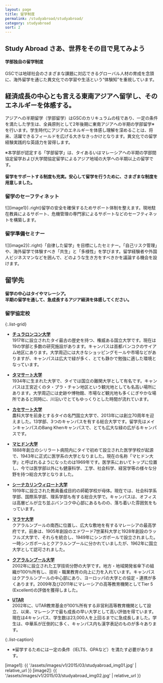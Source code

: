 ```yaml
---
layout: page
title: 留学制度
permalink: /studyabroad/studyabroad/
category: studyabroad
sort: 2
---
```


## Study Abroad さあ、世界をその目で見てみよう


#### 学部独自の留学制度

GSCでは地球社会のさまざまな課題に対応できるグローバル人材の育成を念頭に、海外留学を通じた異文化での学習や生活という“体験知”を重視しています。

## 経済成長の中心とも言える東南アジアへ留学し、そのエネルギーを体感する。
アジアへの半期留学（学部留学）はGSCのカリキュラムの柱であり、一定の条件を満たした学生は、全員原則として2年後期に東南アジアへの半期の学部留学※を行います。学生時代にアジアのエネルギーを体感し理解を深めることは、将来、活躍できるフィールドを広げる大きなきっかけとなります。異文化での留学経験実践的な英語力を習得します。

※本学部が認定する「学部留学」は、タイあるいはマレーシアへの半期の学部間協定留学および大学間協定留学によるアジア地域の大学への半期以上の留学です。


#### 留学をサポートする制度も充実。安心して留学を行うために、さまざまな制度を用意しました。


### 留学のセーフティネット

![][image1]{:.right}留学の安全を確保するためサポート体制を整えます。現地駐在教員によるサポート、危機管理の専門家によるサポートなどのセーフティネットを構築します。

### 留学準備セミナー

![][image2]{:.right}「自律した留学」を目標にしたセミナー。「自己リスク管理」や、海外留学で体験すべき「共生」と「多様性」を学びます。留学経験者や外国人ビジネスマンなどを囲んで、どのような生き方をすべきかを議論する機会を設けます。

## 留学先

#### 留学の中心はタイやマレーシア。<br>半期の留学を通して、急成長するアジア経済を体感してください。

### 留学協定校

{:.list-grid}
*   **[チュラロンコン大学](http://www.chula.ac.th/en/)**  
    1917年に設立されたタイ最古の歴史を持つ、権威ある国立大学です。現在は19の学部と多数の研究施設があります。キャンパスは首都バンコクのサイアム地区にあります。大学周辺には大きなショッピングモールや市場などがありますが、キャンパスは広大で緑が多く、とても静かで勉強に適した環境となっています。

*   **[タマサート大学](http://www.tu.ac.th/en/)**  
    1934年に生まれた大学で、タイでは国立の難関大学として有名です。キャンパスは王宮近くのタ・プラ・チャン地区という観光地としても名高い場所にあります。大学周辺には史跡や博物館、市場など観光地も多くにぎやかな場所であると同時に、川沿いでとてもゆっくりとした時間が流れています。

*   **[カセサート大学](http://www.interprogram.ku.ac.th/newsite/index.php/home)**  
    農科大学を前身とするタイの名門国立大学で、2013年には創立70周年を迎えました。13学部、3つのキャンパスを有する総合大学です。留学先はメインキャンパスのBang Khenキャンパスで、とても広大な緑の広がるキャンパスです。

*   **[マヒドン大学](http://www.mahidol.ac.th/en/index.html)**  
    1888年創立のシリラート病院内にタイで初めて設立された医学学校が起源で、1943年に正式に医学系の大学となりました。現在の名称「マヒドン大学」と呼ばれるようになったのは1969年です。医学系においてトップに位置し、今では医学部以外にも健康科学、工学、社会科学、経営学等の様々な分野を持つ総合大学となりました。

*   **[シーナカリンウィロート大学](https://www.swu.ac.th/)**  
    1919年に設立された教員養成目的の師範学校が母体。現在では、社会科学系学部、国際系学部、理系学部も有する総合大学で。キャンパスは、オフィスは高層ビルが立ち並ぶバンコク中心部にあるものの、落ち着いた雰囲気をもっています。

*   **[マラヤ大学](https://www.um.edu.my.html)**  
    クアラルンプールの南西に位置し、広大な敷地を有するマレーシアの最高学府です。前身は、1905年創設のエドワード7世薬科大学と1928年創設のラッフルズ大学で、それらを統合し、1949年にシンガポールで設立されました。一時シンガポールとクアラルンプールに分かれていましたが、1962年に国立大学として認可されました。

*   **[クアラルンプール大学](http://www.unikl.edu.my/)**  
    2002年に設立された工学技術分野の大学です。地方・地域開発省傘下の組織が100％所有し、技術・職業教育の向上に力を入れています。キャンパスはクアラルンプールの中心部にあり、ヨーロッパの大学との協定・連携が多くあります。2009年及び2011年にマレーシアの高等教育機関としてTier 5 (Excellent)の評価を獲得しました。

*   **[UTAR](http://www.utar.edu.my/main.jsp)**  
    2002年に、UTAR教育基金が100%所有する非営利高等教育機関として設立、以来、マレーシアで最も成長の早い大学として高い評価を得ています。現在は4キャンパス、学生数は23,000人を上回るまでに急成長しました。学生は、中華系が圧倒的に多く、キャンパス内も漢字表記のものが多々あります。

{:.list-caption}
*   <span class="asterisk">※</span>留学するためには一定の条件（IELTS、GPAなど）を満たす必要があります。


[image1]: {{ '/assets/images/v1/2015/03/studyabroad_img01.jpg' | relative_url }}
[image2]: {{ '/assets/images/v1/2015/03/studyabroad_img02.jpg' | relative_url }}
